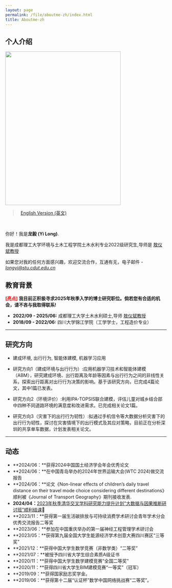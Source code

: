 ```yaml
---
layout: page
permalink: /file/aboutme-zh/index.html
title: Aboutme-zh
---
```


## 个人介绍

<img src="https://longyistar.github.io/longyi.jpg" class="floatpic" width="360" height="480">

> &nbsp; [English Version (英文)](https://longyistar.github.io/)
<br>

你好！我是**龙毅 (Yi Long)**.

我是成都理工大学环境与土木工程学院土木水利专业2022级研究生,导师是 [敖仪斌教授](https://hgycg.cdut.edu.cn/teacher/10201402305)

如果您对我的任何方面感兴趣，欢迎交流合作，互通有无，电子邮件 - *longyi@stu.cdut.edu.cn*

## 教育背景

**<font color='red'>[亮点]</font> 我目前正积极寻求2025年秋季入学的博士研究职位。倘若您有合适的机会，请不吝与我取得联系!**

- **2022/09 - 2025/06:** 成都理工大学土木水利硕士,导师 [敖仪斌教授](https://hgycg.cdut.edu.cn/teacher/10201402305)
- **2018/09 - 2022/06:** 四川大学锦江学院（工学学士，工程造价专业）

---

## 研究方向
- 建成环境, 出行行为, 智能体建模, 机器学习应用

- 研究方向1（建成环境与出行行为）:应用机器学习技术和智能体建模（ABM），研究建成环境、出行距离及年龄等因素与出行行为之间的非线性关系，探索出行距离对出行行为决策的影响。基于该研究方向，已完成4篇论文，其中1篇已发表。
- 研究方向2（环境评价）:利用IPA-TOPSIS联合建模，评估儿童对城乡结合部中四种不同道路环境的满意度和改进需求。已完成相关论文1篇。
- 研究方向3（灾害下的出行行为韧性）:拟通过手机信令等大数据分析灾害下的出行行为韧性，探讨在灾害情境下的出行模式及其应对策略，目前正在分析深圳的共享单车数据，计划发表相关论文。

---

## 动态

- **2024/06：**获得2024中国国土经济学会年会优秀论文
- **2024/06：**在中国青岛举办的2024年世界运输大会(WTC 2024)做交流报告
- **2024/06：**论文《Non-linear effects of children’s daily travel distance on their travel mode choice considering different destinations》顺利被《Journal of Transport Geography》期刊接收发表.
- **2024/04：**[2023年秋季清华交叉学科研究能力提升计划“大数据与因果推断研讨班”顺利结课](https://longyistar.github.io/mypaper/project/Course_completion_certificate.pdf)🔗
- **2023/11：**获得第一届生活碳排放与可持续消费学术研讨会青年学术分会优秀交流报告二等奖
- **2023/06：**参加在中国重庆举办的第一届神经工程管理学术研讨会
- **2023/05：**获得第九届全国大学生能源经济学术创意大赛四川赛区“三等奖”
- **2021/12：**获得中国大学生数学竞赛（非数学类）“二等奖”
- **2021/07：**被授予四川省大学生综合素质A级证书
- **2020/11：**获得中国大学生数学建模竞赛“全国二等奖”
- **2020/11：**获得四川省大学生BIM建模竞赛“一等奖”（冠军）
- **2019/09：**获得国家励志奖学金。
- **2019/06：**获得第十二届“认证杯”数学中国网络挑战赛“二等奖”。